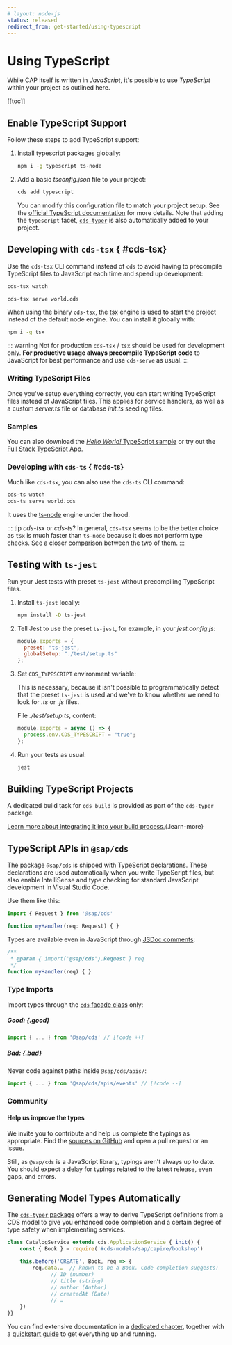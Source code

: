 ```yaml
---
# layout: node-js
status: released
redirect_from: get-started/using-typescript
---
```


# Using TypeScript

While CAP itself is written in _JavaScript_, it's possible to use _TypeScript_ within your project as outlined here.

[[toc]]


## Enable TypeScript Support

Follow these steps to add TypeScript support:

1. Install typescript packages globally:

    ```sh
    npm i -g typescript ts-node
    ```

2. Add a basic _tsconfig.json_ file to your project:

    ```sh
    cds add typescript
    ```

    You can modify this configuration file to match your project setup. See the [official TypeScript documentation](https://www.typescriptlang.org/docs/handbook/tsconfig-json.html) for more details.
    Note that adding the `typescript` facet, [`cds-typer`](../tools/cds-typer) is also automatically added to your project.



## Developing with `cds-tsx` <Since version="8.2.0" of="@sap/cds-dk" /> <Beta /> { #cds-tsx}

Use the `cds-tsx` CLI command instead of `cds` to avoid having to precompile TypeScript files to JavaScript each time and speed up development:

```sh
cds-tsx watch
```

```sh
cds-tsx serve world.cds
```

When using the binary `cds-tsx`, the [tsx](https://tsx.is/) engine is used to start the project instead of the default node engine.
You can install it globally with:
```sh
npm i -g tsx
```

::: warning Not for production
`cds-tsx` / `tsx` should be used for development only. **For productive usage always precompile TypeScript code** to JavaScript for best performance and use `cds-serve` as usual.
:::

### Writing TypeScript Files

Once you've setup everything correctly, you can start writing TypeScript files
instead of JavaScript files. This applies for service handlers, as well as a custom _server.ts_ file or database _init.ts_ seeding files.

### Samples

You can also download the [*Hello World!* TypeScript sample](https://github.com/SAP-samples/cloud-cap-samples/tree/master/hello) or try out the [Full Stack TypeScript App](https://github.com/SAP-samples/btp-full-stack-typescript-app).

### Developing with `cds-ts` { #cds-ts}

Much like `cds-tsx`, you can also use the `cds-ts` CLI command:

```sh
cds-ts watch
cds-ts serve world.cds
```

It uses the [ts-node](https://github.com/TypeStrong/ts-node) engine under the hood.

::: tip _cds-tsx_ or _cds-ts_?
In general, `cds-tsx` seems to be the better choice as `tsx` is much faster than `ts-node` because it does not perform type checks.
See a closer [comparison](https://tsx.is/faq#how-does-tsx-compare-to-ts-node) between the two of them.
:::

## Testing with `ts-jest`

Run your Jest tests with preset `ts-jest` without precompiling TypeScript files.

1. Install `ts-jest` locally:

    ```sh
    npm install -D ts-jest
    ```

2. Tell Jest to use the preset `ts-jest`, for example, in your _jest.config.js_:

    ```js
    module.exports = {
      preset: "ts-jest",
      globalSetup: "./test/setup.ts"
    };
    ```

3. Set `CDS_TYPESCRIPT` environment variable:

    This is necessary, because it isn't possible to programmatically detect that the preset `ts-jest` is used and we've to
    know whether we need to look for _.ts_ or _.js_ files.

    File _./test/setup.ts_, content:

    ```js
    module.exports = async () => {
      process.env.CDS_TYPESCRIPT = "true";
    };
    ```

4. Run your tests as usual:

    ```sh
    jest
    ```

## Building TypeScript Projects

A dedicated build task for `cds build` is provided as part of the `cds-typer` package.

[Learn more about integrating it into your build process.](../tools/cds-typer#integrate-into-your-build-process){.learn-more}

## TypeScript APIs in `@sap/cds`

The package `@sap/cds` is shipped with TypeScript declarations. These declarations are used automatically when you write TypeScript files, but also enable IntelliSense and type checking for standard JavaScript development in Visual Studio Code.

Use them like this:

```ts
import { Request } from '@sap/cds'

function myHandler(req: Request) { }
```

Types are available even in JavaScript through [JSDoc comments](https://jsdoc.app/):

```js
/**
 * @param { import('@sap/cds').Request } req
 */
function myHandler(req) { }
```

### Type Imports

Import types through the [`cds` facade class](../node.js/cds-facade) only:

##### **Good:** {.good}

```ts
import { ... } from '@sap/cds' // [!code ++]
```

##### **Bad:** {.bad}

Never code against paths inside `@sap/cds/apis/`:

```ts
import { ... } from '@sap/cds/apis/events' // [!code --]
```

### Community

#### Help us improve the types

We invite you to contribute and help us complete the typings as appropriate.  Find the [sources on GitHub](https://github.com/cap-js/cds-types) and open a pull request or an issue.

Still, as `@sap/cds` is a JavaScript library, typings aren't always up to date. You should expect a delay for typings related to the latest release, even gaps, and errors.



## Generating Model Types Automatically

The [`cds-typer` package](https://www.npmjs.com/package/@cap-js/cds-typer) offers a way to derive TypeScript definitions from a CDS model to give you enhanced code completion and a certain degree of type safety when implementing services.

```js
class CatalogService extends cds.ApplicationService { init() {
    const { Book } = require('#cds-models/sap/capire/bookshop')

    this.before('CREATE', Book, req => {
        req.data.…  // known to be a Book. Code completion suggests:
              // ID (number)
              // title (string)
              // author (Author)
              // createdAt (Date)
              // …
    })
}}
```

You can find extensive documentation in a [dedicated chapter](../tools/cds-typer), together with a [quickstart guide](../tools/cds-typer#cds-typer-vscode) to get everything up and running.
